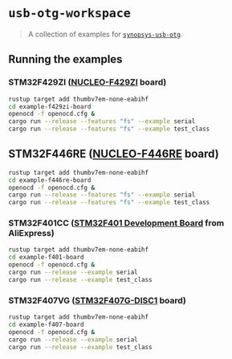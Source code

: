 # `usb-otg-workspace`

> A collection of examples for [`synopsys-usb-otg`](https://github.com/stm32-rs/synopsys-usb-otg).

## Running the examples

### STM32F429ZI ([NUCLEO-F429ZI](https://www.st.com/en/evaluation-tools/nucleo-f429zi.html) board)
```bash
rustup target add thumbv7em-none-eabihf
cd example-f429zi-board
openocd -f openocd.cfg &
cargo run --release --features "fs" --example serial
cargo run --release --features "fs" --example test_class
```

## STM32F446RE ([NUCLEO-F446RE](https://www.st.com/en/evaluation-tools/nucleo-f446re.html) board)
```bash
rustup target add thumbv7em-none-eabihf
cd example-f446re-board
openocd -f openocd.cfg &
cargo run --release --features "fs" --example serial
cargo run --release --features "fs" --example test_class
```

### STM32F401CC ([STM32F401 Development Board](https://www.aliexpress.com/item/4000069263843.html) from AliExpress)
```bash
rustup target add thumbv7em-none-eabihf
cd example-f401-board
openocd -f openocd.cfg &
cargo run --release --example serial
cargo run --release --example test_class
```

### STM32F407VG ([STM32F407G-DISC1](https://www.st.com/en/evaluation-tools/stm32f4discovery.html) board)
```bash
rustup target add thumbv7em-none-eabihf
cd example-f407-board
openocd -f openocd.cfg &
cargo run --release --example serial
cargo run --release --example test_class
```
